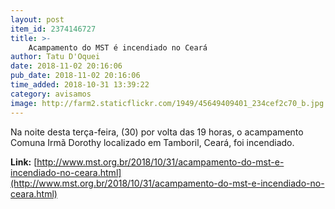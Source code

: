 ```yaml
---
layout: post
item_id: 2374146727
title: >-
    Acampamento do MST é incendiado no Ceará
author: Tatu D'Oquei
date: 2018-11-02 20:16:06
pub_date: 2018-11-02 20:16:06
time_added: 2018-10-31 13:39:22
category: avisamos
image: http://farm2.staticflickr.com/1949/45649409401_234cef2c70_b.jpg
---
```


Na noite desta terça-feira, (30) por volta das 19 horas, o acampamento Comuna Irmã Dorothy localizado em Tamboril, Ceará, foi incendiado.

**Link:** [http://www.mst.org.br/2018/10/31/acampamento-do-mst-e-incendiado-no-ceara.html](http://www.mst.org.br/2018/10/31/acampamento-do-mst-e-incendiado-no-ceara.html)

